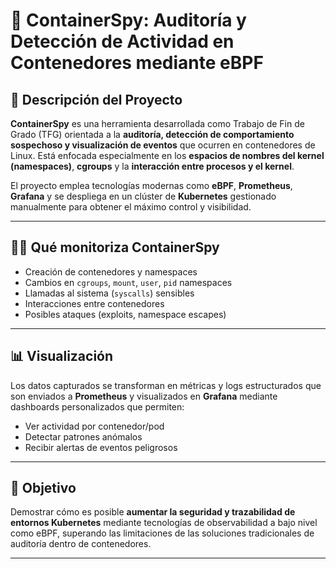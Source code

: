 ﻿# 🐳 ContainerSpy: Auditoría y Detección de Actividad en Contenedores mediante eBPF

## 🎯 Descripción del Proyecto

**ContainerSpy** es una herramienta desarrollada como Trabajo de Fin de Grado (TFG) orientada a la **auditoría, detección de comportamiento sospechoso y visualización de eventos** que ocurren en contenedores de Linux. Está enfocada especialmente en los **espacios de nombres del kernel (namespaces)**, **cgroups** y la **interacción entre procesos y el kernel**.

El proyecto emplea tecnologías modernas como **eBPF**, **Prometheus**, **Grafana** y se despliega en un clúster de **Kubernetes** gestionado manualmente para obtener el máximo control y visibilidad.

---

## 🕵️‍♂️ Qué monitoriza ContainerSpy

- Creación de contenedores y namespaces
- Cambios en `cgroups`, `mount`, `user`, `pid` namespaces
- Llamadas al sistema (`syscalls`) sensibles
- Interacciones entre contenedores
- Posibles ataques (exploits, namespace escapes)

---

## 📊 Visualización

Los datos capturados se transforman en métricas y logs estructurados que son enviados a **Prometheus** y visualizados en **Grafana** mediante dashboards personalizados que permiten:

- Ver actividad por contenedor/pod
- Detectar patrones anómalos
- Recibir alertas de eventos peligrosos

---

## 🚀 Objetivo

Demostrar cómo es posible **aumentar la seguridad y trazabilidad de entornos Kubernetes** mediante tecnologías de observabilidad a bajo nivel como eBPF, superando las limitaciones de las soluciones tradicionales de auditoría dentro de contenedores.

---
